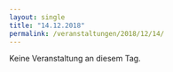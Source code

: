 ```yaml
---
layout: single
title: "14.12.2018"
permalink: /veranstaltungen/2018/12/14/
---
```


Keine Veranstaltung an diesem Tag.
